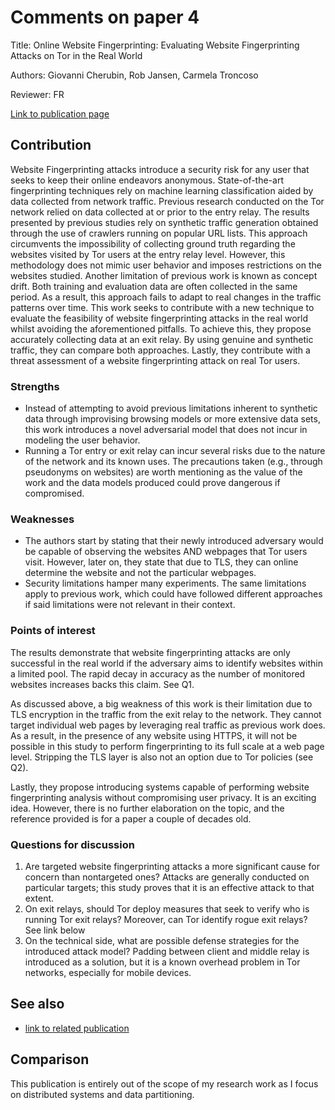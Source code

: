 # Comments on paper 4

Title: Online Website Fingerprinting: Evaluating Website Fingerprinting Attacks on Tor in the Real World

Authors: Giovanni Cherubin, Rob Jansen, Carmela Troncoso

Reviewer: FR

[Link to publication page](https://www.usenix.org/system/files/sec22summer_cherubin.pdf)

## Contribution

Website Fingerprinting attacks introduce a security risk for any user that seeks to keep their online endeavors anonymous. State-of-the-art fingerprinting techniques rely on machine learning classification aided by data collected from network traffic. Previous research conducted on the Tor network relied on data collected at or prior to the entry relay.
The results presented by previous studies rely on synthetic traffic generation obtained through the use of crawlers running on popular URL lists. This approach circumvents the impossibility of collecting ground truth regarding the websites visited by Tor users at the entry relay level. However, this methodology does not mimic user behavior and imposes restrictions on the websites studied.
Another limitation of previous work is known as concept drift. Both training and evaluation data are often collected in the same period. As a result, this approach fails to adapt to real changes in the traffic patterns over time.
This work seeks to contribute with a new technique to evaluate the feasibility of website fingerprinting attacks in the real world whilst avoiding the aforementioned pitfalls. To achieve this, they propose accurately collecting data at an exit relay. By using genuine and synthetic traffic, they can compare both approaches. Lastly, they contribute with a threat assessment of a website fingerprinting attack on real Tor users.


### Strengths

- Instead of attempting to avoid previous limitations inherent to synthetic data through improvising browsing models or more extensive data sets, this work introduces a novel adversarial model that does not incur in modeling the user behavior.
- Running a Tor entry or exit relay can incur several risks due to the nature of the network and its known uses. The precautions taken (e.g., through pseudonyms on websites) are worth mentioning as the value of the work and the data models produced could prove dangerous if compromised.

### Weaknesses

- The authors start by stating that their newly introduced adversary would be capable of observing the websites AND webpages that Tor users visit. However, later on, they state that due to TLS, they can online determine the website and not the particular webpages.
- Security limitations hamper many experiments. The same limitations apply to previous work, which could have followed different approaches if said limitations were not relevant in their context.

### Points of interest

The results demonstrate that website fingerprinting attacks are only successful in the real world if the adversary aims to identify websites within a limited pool. The rapid decay in accuracy as the number of monitored websites increases backs this claim. See Q1.

As discussed above, a big weakness of this work is their limitation due to TLS encryption in the traffic from the exit relay to the network. They cannot target individual web pages by leveraging real traffic as previous work does. As a result, in the presence of any website using HTTPS, it will not be possible in this study to perform fingerprinting to its full scale at a web page level. Stripping the TLS layer is also not an option due to Tor policies (see Q2).

Lastly, they propose introducing systems capable of performing website fingerprinting analysis without compromising user privacy. It is an exciting idea. However, there is no further elaboration on the topic, and the reference provided is for a paper a couple of decades old.


### Questions for discussion

1. Are targeted website fingerprinting attacks a more significant cause for concern than nontargeted ones? Attacks are generally conducted on particular targets; this study proves that it is an effective attack to that extent.
2. On exit relays, should Tor deploy measures that seek to verify who is running Tor exit relays? Moreover, can Tor identify rogue exit relays? See link below
3. On the technical side, what are possible defense strategies for the introduced attack model? Padding between client and middle relay is introduced as a solution, but it is a known overhead problem in Tor networks, especially for mobile devices.

## See also

- [link to related publication](https://blog.torproject.org/bad-exit-relays-may-june-2020/)

## Comparison

This publication is entirely out of the scope of my research work as I focus on distributed systems and data partitioning.
